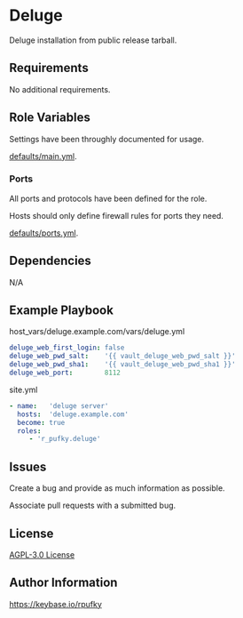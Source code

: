 # Deluge
Deluge installation from public release tarball.

## Requirements
No additional requirements.

## Role Variables
Settings have been throughly documented for usage.

[defaults/main.yml](https://github.com/r-pufky/ansible_deluge/blob/main/defaults/main/main.yml).

### Ports
All ports and protocols have been defined for the role.

Hosts should only define firewall rules for ports they need.

[defaults/ports.yml](https://github.com/r-pufky/ansible_deluge/blob/main/defaults/main/ports.yml).

## Dependencies
N/A

## Example Playbook
host_vars/deluge.example.com/vars/deluge.yml
``` yaml
deluge_web_first_login: false
deluge_web_pwd_salt:    '{{ vault_deluge_web_pwd_salt }}'
deluge_web_pwd_sha1:    '{{ vault_deluge_web_pwd_sha1 }}'
deluge_web_port:        8112
```

site.yml
``` yaml
- name:   'deluge server'
  hosts:  'deluge.example.com'
  become: true
  roles:
     - 'r_pufky.deluge'
```

## Issues
Create a bug and provide as much information as possible.

Associate pull requests with a submitted bug.

## License
[AGPL-3.0 License](https://github.com/r-pufky/ansible_deluge/blob/main/LICENSE)

## Author Information
https://keybase.io/rpufky
